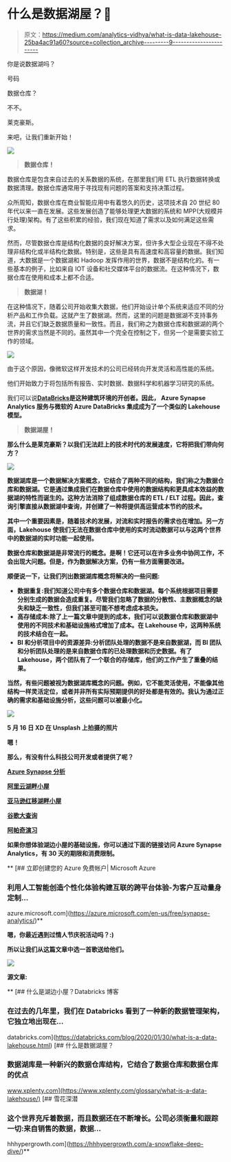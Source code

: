 # 什么是数据湖屋？👀

> 原文：<https://medium.com/analytics-vidhya/what-is-data-lakehouse-25ba4ac91a60?source=collection_archive---------9----------------------->

你是说数据湖吗？

号码

数据仓库？

不不。

莱克豪斯。

来吧，让我们重新开始！

![](img/b6d601fbcd5734db11549238d2dfdf6f.png)

> **数据仓库！**

数据仓库是包含来自过去的关系数据的系统，在那里我们用 ETL 执行数据转换或数据清理。数据仓库通常用于寻找现有问题的答案和支持决策过程。

众所周知，数据仓库在商业智能应用中有着悠久的历史，这项技术自 20 世纪 80 年代以来一直在发展。这些发展创造了能够处理更大数据的系统和 MPP(大规模并行处理)架构。有了这些积累的经验，我们现在知道了需求以及如何满足这些需求。

然而，尽管数据仓库是结构化数据的良好解决方案，但许多大型企业现在不得不处理非结构化或半结构化数据。特别是，这些是具有高速度和高容量的数据。我们知道，大数据是一个数据湖和 Hadoop 发挥作用的世界，数据不是结构化的。有一些基本的例子，比如来自 IOT 设备和社交媒体平台的数据流。在这种情况下，数据仓库在使用和成本上都不合适。

> **数据湖！**

在这种情况下，随着公司开始收集大数据，他们开始设计单个系统来适应不同的分析产品和工作负载。这就产生了数据湖。然而，这里的问题是数据湖不支持事务流，并且它们缺乏数据质量和一致性。而且，我们称之为数据仓库和数据湖的两个世界的需求当然是不同的。虽然其中一个完全在控制之下，但另一个是需要实验工作的领域。

![](img/267fe6badb38ae2cb3c1a3fd5b4edb33.png)

由于这个原因，像微软这样开发技术的公司已经转向开发灵活和高性能的系统。

他们开始致力于将包括所有报告、实时数据、数据科学和机器学习研究的系统。

我们可以说[**DataBricks**](https://databricks.com/)**是这种建筑环境的开创者。因此， **Azure Synapse Analytics** 服务与微软的 Azure DataBricks 集成成为了一个类似的 Lakehouse 模型。**

> ****数据湖屋！****

**那么什么是莱克豪斯？以我们无法赶上的技术时代的发展速度，它将把我们带向何方？**

**![](img/d845c5a1fa09a9f2098e59dd71414c3f.png)**

**数据湖库是一个数据解决方案概念，它结合了两种不同的结构，我们称之为数据仓库和数据湖。它是通过集成我们在数据仓库中使用的数据结构和更具成本效益的数据湖的特性而诞生的。这种方法消除了组成数据仓库的 ETL / ELT 过程。因此，查询引擎直接从数据湖中查询，并创建了一种将提供高运营成本节约的技术。**

**其中一个重要因素是，随着技术的发展，对流和实时报告的需求也在增加。另一方面，Lakehouse 使我们无法在数据仓库中使用的实时流动数据可以与这两个世界中的数据湖的实时功能一起使用。**

**数据仓库和数据湖是非常流行的概念。是啊！它还可以在许多业务中协同工作，不会出现大问题。但是，作为数据解决方案，仍有一些方面需要改进。**

**顺便说一下，让我们列出数据湖库概念将解决的一些问题:**

*   **数据重复:我们知道公司中有多个数据仓库和数据湖。每个系统根据项目需要分别生成的数据会造成重复。尽管我们忽略了数据的分散性、主数据概念的缺失和缺乏一致性，但我们甚至可能不想考虑成本损失。**
*   **高存储成本:除了上一篇文章中提到的成本，我们可以说数据仓库和数据湖中使用的不同技术和基础设施格式增加了成本。在 Lakehouse 中，这两种系统的技术结合在一起。**
*   **BI 和分析项目中的资源差异:分析团队处理的数据不是来自数据湖，而 BI 团队和分析团队处理的是来自数据仓库的已处理数据和历史数据。有了 Lakehouse，两个团队有了一个联合的存储库，他们的工作产生了重叠的结果。**

**当然，有些问题被视为数据湖库概念的问题。例如，它不能灵活使用，不能像其他结构一样灵活定位，或者并非所有实际预期提供的好处都是有效的。我认为通过正确的需求和基础设施分析，这些问题可以被最小化。**

**![](img/0d680b0d7ac14058df067bf9b89ff956.png)**

**5 月 16 日 XD 在 Unsplash 上拍摄的照片**

**嗯！**

**那么，有没有什么科技公司开发或者提供了呢？**

**[Azure Synapse 分析](https://azure.microsoft.com/tr-tr/services/synapse-analytics/)**

**[阿里云湖畔小屋](https://www.alibabacloud.com/blog/alibaba-cloud-lakehouse-an-industry-leading-next-generation-big-data-platform-of-alibaba-cloud-to-integrate-data-warehouses-and-data-lakes_596682)**

**[亚马逊红移湖畔小屋](https://aws.amazon.com/redshift/lake-house-architecture/)**

**[谷歌大查询](https://cloud.google.com/bigquery)**

**[阿帕奇演习](https://drill.apache.org/)**

**如果你想体验湖边小屋的基础设施，你可以通过下面的链接访问 Azure Synapse Analytics，有 30 天的期限和消费限制。**

**[](https://azure.microsoft.com/en-us/free/synapse-analytics/) [## 立即创建您的 Azure 免费帐户| Microsoft Azure

### 利用人工智能创造个性化体验构建互联的跨平台体验-为客户互动量身定制…

azure.microsoft.com](https://azure.microsoft.com/en-us/free/synapse-analytics/)** 

**嗯，你最近遇到过情人节庆祝活动吗？:)**

**所以让我们从这篇文章中选一首歌送给他们。**

**![](img/e7b2de5e1ae3bc49803abf60dd95d30e.png)**

**源文章:**

**[](https://databricks.com/blog/2020/01/30/what-is-a-data-lakehouse.html) [## 什么是湖边小屋？Databricks 博客

### 在过去的几年里，我们在 Databricks 看到了一种新的数据管理架构，它独立地出现在…

databricks.com](https://databricks.com/blog/2020/01/30/what-is-a-data-lakehouse.html) [](https://www.xplenty.com/glossary/what-is-a-data-lakehouse/) [## 什么是数据湖屋？

### 数据湖库是一种新兴的数据仓库结构，它结合了数据仓库和数据仓库的优点

www.xplenty.com](https://www.xplenty.com/glossary/what-is-a-data-lakehouse/)  [## 雪花深潜

### 这个世界充斥着数据，而且数据还在不断增长。公司必须衡量和跟踪一切:来自销售的数据，数据…

hhhypergrowth.com](https://hhhypergrowth.com/a-snowflake-deep-dive/)**